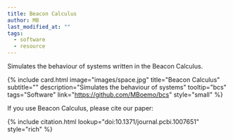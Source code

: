```yaml
---
title: Beacon Calculus
author: MB
last_modified_at: ""
tags:
  - software
  - resource
---
```

<!-- excerpt start -->

Simulates the behaviour of systems written in the Beacon Calculus.
<!-- excerpt end -->

{%
  include card.html
  image="images/space.jpg"
  title="Beacon Calculus"
  subtitle=""
  description="Simulates the behaviour of systems"
  tooltip="bcs"
  tags="Software"
  link="https://github.com/MBoemo/bcs"
  style="small"
%}

If you use Beacon Calculus, please cite our paper:

{%
  include citation.html
  lookup="doi:10.1371/journal.pcbi.1007651"
  style="rich"
%}
